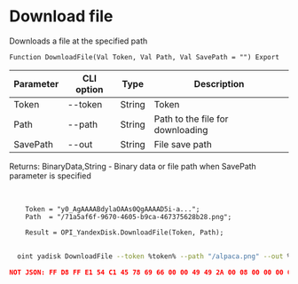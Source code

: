 ﻿---
sidebar_position: 7
---

# Download file
 Downloads a file at the specified path



`Function DownloadFile(Val Token, Val Path, Val SavePath = "") Export`

  | Parameter | CLI option | Type | Description |
  |-|-|-|-|
  | Token | --token | String | Token |
  | Path | --path | String | Path to the file for downloading |
  | SavePath | --out | String | File save path |

  
  Returns:  BinaryData,String - Binary data or file path when SavePath parameter is specified

<br/>




```bsl title="Code example"
    Token = "y0_AgAAAABdylaOAAs0QgAAAAD5i-a...";
    Path  = "/71a5af6f-9670-4605-b9ca-467375628b28.png";

    Result = OPI_YandexDisk.DownloadFile(Token, Path);
```



```sh title="CLI command example"
    
  oint yadisk DownloadFile --token %token% --path "/alpaca.png" --out %out%

```

```json title="Result"
NOT JSON: FF D8 FF E1 54 C1 45 78 69 66 00 00 49 49 2A 00 08 00 00 00 0B 00 0E 01 02 00 20 00 00 00 92 00 00 00 0F 01 02 00 05 00 00 00 B2 00 00 00 10 01 02 00 07 00 00 00 B8 00 00 00 12 01 03 00 01 00…
```

